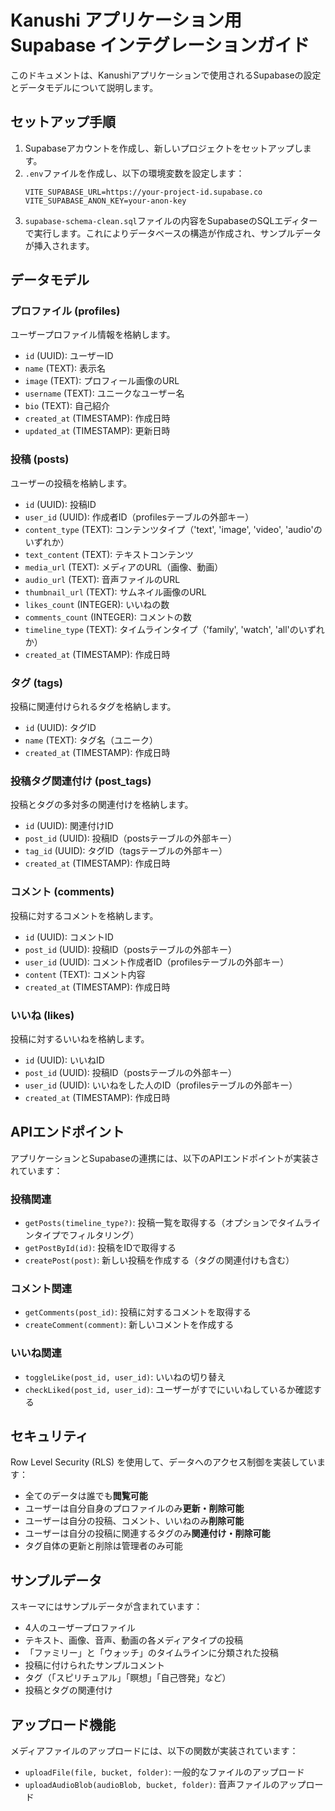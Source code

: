 # Kanushi アプリケーション用 Supabase インテグレーションガイド

このドキュメントは、Kanushiアプリケーションで使用されるSupabaseの設定とデータモデルについて説明します。

## セットアップ手順

1. Supabaseアカウントを作成し、新しいプロジェクトをセットアップします。
2. `.env`ファイルを作成し、以下の環境変数を設定します：
   ```
   VITE_SUPABASE_URL=https://your-project-id.supabase.co
   VITE_SUPABASE_ANON_KEY=your-anon-key
   ```
3. `supabase-schema-clean.sql`ファイルの内容をSupabaseのSQLエディターで実行します。これによりデータベースの構造が作成され、サンプルデータが挿入されます。

## データモデル

### プロファイル (profiles)
ユーザープロファイル情報を格納します。
- `id` (UUID): ユーザーID
- `name` (TEXT): 表示名
- `image` (TEXT): プロフィール画像のURL
- `username` (TEXT): ユニークなユーザー名
- `bio` (TEXT): 自己紹介
- `created_at` (TIMESTAMP): 作成日時
- `updated_at` (TIMESTAMP): 更新日時

### 投稿 (posts)
ユーザーの投稿を格納します。
- `id` (UUID): 投稿ID
- `user_id` (UUID): 作成者ID（profilesテーブルの外部キー）
- `content_type` (TEXT): コンテンツタイプ（'text', 'image', 'video', 'audio'のいずれか）
- `text_content` (TEXT): テキストコンテンツ
- `media_url` (TEXT): メディアのURL（画像、動画）
- `audio_url` (TEXT): 音声ファイルのURL
- `thumbnail_url` (TEXT): サムネイル画像のURL
- `likes_count` (INTEGER): いいねの数
- `comments_count` (INTEGER): コメントの数
- `timeline_type` (TEXT): タイムラインタイプ（'family', 'watch', 'all'のいずれか）
- `created_at` (TIMESTAMP): 作成日時

### タグ (tags)
投稿に関連付けられるタグを格納します。
- `id` (UUID): タグID
- `name` (TEXT): タグ名（ユニーク）
- `created_at` (TIMESTAMP): 作成日時

### 投稿タグ関連付け (post_tags)
投稿とタグの多対多の関連付けを格納します。
- `id` (UUID): 関連付けID
- `post_id` (UUID): 投稿ID（postsテーブルの外部キー）
- `tag_id` (UUID): タグID（tagsテーブルの外部キー）
- `created_at` (TIMESTAMP): 作成日時

### コメント (comments)
投稿に対するコメントを格納します。
- `id` (UUID): コメントID
- `post_id` (UUID): 投稿ID（postsテーブルの外部キー）
- `user_id` (UUID): コメント作成者ID（profilesテーブルの外部キー）
- `content` (TEXT): コメント内容
- `created_at` (TIMESTAMP): 作成日時

### いいね (likes)
投稿に対するいいねを格納します。
- `id` (UUID): いいねID
- `post_id` (UUID): 投稿ID（postsテーブルの外部キー）
- `user_id` (UUID): いいねをした人のID（profilesテーブルの外部キー）
- `created_at` (TIMESTAMP): 作成日時

## APIエンドポイント

アプリケーションとSupabaseの連携には、以下のAPIエンドポイントが実装されています：

### 投稿関連
- `getPosts(timeline_type?)`: 投稿一覧を取得する（オプションでタイムラインタイプでフィルタリング）
- `getPostById(id)`: 投稿をIDで取得する
- `createPost(post)`: 新しい投稿を作成する（タグの関連付けも含む）

### コメント関連
- `getComments(post_id)`: 投稿に対するコメントを取得する
- `createComment(comment)`: 新しいコメントを作成する

### いいね関連
- `toggleLike(post_id, user_id)`: いいねの切り替え
- `checkLiked(post_id, user_id)`: ユーザーがすでにいいねしているか確認する

## セキュリティ

Row Level Security (RLS) を使用して、データへのアクセス制御を実装しています：

- 全てのデータは誰でも**閲覧可能**
- ユーザーは自分自身のプロファイルのみ**更新・削除可能**
- ユーザーは自分の投稿、コメント、いいねのみ**削除可能**
- ユーザーは自分の投稿に関連するタグのみ**関連付け・削除可能**
- タグ自体の更新と削除は管理者のみ可能

## サンプルデータ

スキーマにはサンプルデータが含まれています：

- 4人のユーザープロファイル
- テキスト、画像、音声、動画の各メディアタイプの投稿
- 「ファミリー」と「ウォッチ」のタイムラインに分類された投稿
- 投稿に付けられたサンプルコメント
- タグ（「スピリチュアル」「瞑想」「自己啓発」など）
- 投稿とタグの関連付け

## アップロード機能

メディアファイルのアップロードには、以下の関数が実装されています：

- `uploadFile(file, bucket, folder)`: 一般的なファイルのアップロード
- `uploadAudioBlob(audioBlob, bucket, folder)`: 音声ファイルのアップロード